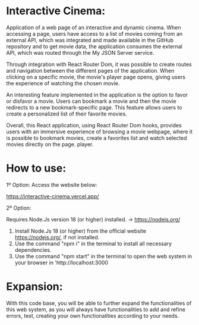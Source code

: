 # Interactive Cinema:

Application of a web page of an interactive and dynamic cinema. When accessing a page, users have access to a list of movies coming from an external API, which was integrated and made available in the GitHub repository and to get movie data, the application consumes the external API, which was routed through the My JSON Server service.

Through integration with React Router Dom, it was possible to create routes and navigation between the different pages of the application. When clicking on a specific movie, the movie's player page opens, giving users the experience of watching the chosen movie.

An interesting feature implemented in the application is the option to favor or disfavor a movie. Users can bookmark a movie and then the movie redirects to a new bookmark-specific page. This feature allows users to create a personalized list of their favorite movies.

Overall, this React application, using React Router Dom hooks, provides users with an immersive experience of browsing a movie webpage, where it is possible to bookmark movies, create a favorites list and watch selected movies directly on the page. player.

# How to use:

1º Option:
Access the website below:

https://interactive-cinema.vercel.app/

2º Option:

Requires Node.Js version 18 (or higher) installed. -> https://nodejs.org/

1. Install Node.Js 18 (or higher) from the official website https://nodejs.org/, if not installed.
4. Use the command "npm i" in the terminal to install all necessary dependencies.
5. Use the command "npm start" in the terminal to open the web system in your browser in 'http://localhost:3000

# Expansion:

With this code base, you will be able to further expand the functionalities of this web system, as you will always have functionalities to add and refine errors, test, creating your own functionalities according to your needs.
